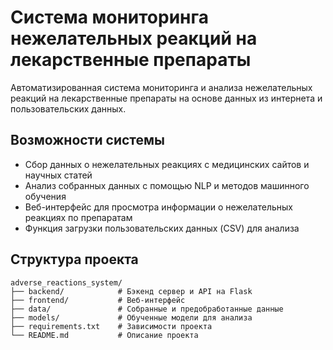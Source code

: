 # Система мониторинга нежелательных реакций на лекарственные препараты

Автоматизированная система мониторинга и анализа нежелательных реакций на лекарственные препараты на основе данных из интернета и пользовательских данных.

## Возможности системы

- Сбор данных о нежелательных реакциях с медицинских сайтов и научных статей
- Анализ собранных данных с помощью NLP и методов машинного обучения
- Веб-интерфейс для просмотра информации о нежелательных реакциях по препаратам
- Функция загрузки пользовательских данных (CSV) для анализа

## Структура проекта

```
adverse_reactions_system/
├── backend/            # Бэкенд сервер и API на Flask
├── frontend/           # Веб-интерфейс
├── data/               # Собранные и предобработанные данные
├── models/             # Обученные модели для анализа
├── requirements.txt    # Зависимости проекта
└── README.md           # Описание проекта
```
